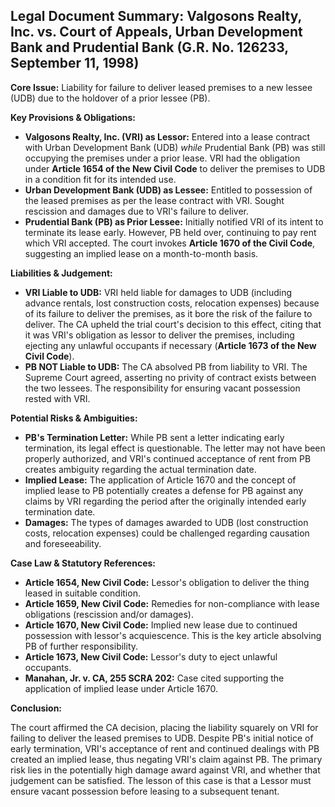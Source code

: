 ## Legal Document Summary: Valgosons Realty, Inc. vs. Court of Appeals, Urban Development Bank and Prudential Bank (G.R. No. 126233, September 11, 1998)

**Core Issue:** Liability for failure to deliver leased premises to a new lessee (UDB) due to the holdover of a prior lessee (PB).

**Key Provisions & Obligations:**

*   **Valgosons Realty, Inc. (VRI) as Lessor:** Entered into a lease contract with Urban Development Bank (UDB) *while* Prudential Bank (PB) was still occupying the premises under a prior lease. VRI had the obligation under **Article 1654 of the New Civil Code** to deliver the premises to UDB in a condition fit for its intended use.
*   **Urban Development Bank (UDB) as Lessee:** Entitled to possession of the leased premises as per the lease contract with VRI. Sought rescission and damages due to VRI's failure to deliver.
*   **Prudential Bank (PB) as Prior Lessee:** Initially notified VRI of its intent to terminate its lease early. However, PB held over, continuing to pay rent which VRI accepted. The court invokes **Article 1670 of the Civil Code**, suggesting an implied lease on a month-to-month basis.

**Liabilities & Judgement:**

*   **VRI Liable to UDB:** VRI held liable for damages to UDB (including advance rentals, lost construction costs, relocation expenses) because of its failure to deliver the premises, as it bore the risk of the failure to deliver. The CA upheld the trial court's decision to this effect, citing that it was VRI's obligation as lessor to deliver the premises, including ejecting any unlawful occupants if necessary (**Article 1673 of the New Civil Code**).
*   **PB NOT Liable to UDB:** The CA absolved PB from liability to VRI. The Supreme Court agreed, asserting no privity of contract exists between the two lessees. The responsibility for ensuring vacant possession rested with VRI.

**Potential Risks & Ambiguities:**

*   **PB's Termination Letter:** While PB sent a letter indicating early termination, its legal effect is questionable. The letter may not have been properly authorized, and VRI's continued acceptance of rent from PB creates ambiguity regarding the actual termination date.
*   **Implied Lease:** The application of Article 1670 and the concept of implied lease to PB potentially creates a defense for PB against any claims by VRI regarding the period after the originally intended early termination date.
*   **Damages:** The types of damages awarded to UDB (lost construction costs, relocation expenses) could be challenged regarding causation and foreseeability.

**Case Law & Statutory References:**

*   **Article 1654, New Civil Code:** Lessor's obligation to deliver the thing leased in suitable condition.
*   **Article 1659, New Civil Code:** Remedies for non-compliance with lease obligations (rescission and/or damages).
*   **Article 1670, New Civil Code:** Implied new lease due to continued possession with lessor's acquiescence. This is the key article absolving PB of further responsibility.
*   **Article 1673, New Civil Code:** Lessor's duty to eject unlawful occupants.
*   **Manahan, Jr. v. CA, 255 SCRA 202:** Case cited supporting the application of implied lease under Article 1670.

**Conclusion:**

The court affirmed the CA decision, placing the liability squarely on VRI for failing to deliver the leased premises to UDB. Despite PB's initial notice of early termination, VRI's acceptance of rent and continued dealings with PB created an implied lease, thus negating VRI's claim against PB. The primary risk lies in the potentially high damage award against VRI, and whether that judgement can be satisfied. The lesson of this case is that a Lessor must ensure vacant possession before leasing to a subsequent tenant.
